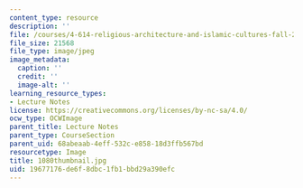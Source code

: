 ```yaml
---
content_type: resource
description: ''
file: /courses/4-614-religious-architecture-and-islamic-cultures-fall-2002/19677176de6f8dbc1fb1bbd29a390efc_1080thumbnail.jpg
file_size: 21568
file_type: image/jpeg
image_metadata:
  caption: ''
  credit: ''
  image-alt: ''
learning_resource_types:
- Lecture Notes
license: https://creativecommons.org/licenses/by-nc-sa/4.0/
ocw_type: OCWImage
parent_title: Lecture Notes
parent_type: CourseSection
parent_uid: 68abeaab-4eff-532c-e858-18d3ffb567bd
resourcetype: Image
title: 1080thumbnail.jpg
uid: 19677176-de6f-8dbc-1fb1-bbd29a390efc
---
```

